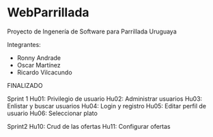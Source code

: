 # WebParrillada
Proyecto de Ingenería de Software para Parrillada Uruguaya

Integrantes:
* Ronny Andrade
* Oscar Martínez
* Ricardo Vilcacundo


FINALIZADO 

Sprint 1
Hu01: Privilegio de usuario
Hu02: Administrar usuarios
Hu03: Enlistar y buscar usuarios
Hu04: Login y registro
Hu05: Editar perfil de usuario
Hu06: Seleccionar plato

Sprint2
Hu10: Crud de las ofertas
Hu11: Configurar ofertas 

